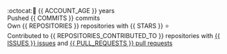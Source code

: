 :octocat::birthday: {{ ACCOUNT_AGE }} years  
Pushed {{ COMMITS }} commits  
Own {{ REPOSITORIES }} repositories with {{ STARS }} :star:  
Contributed to {{ REPOSITORIES_CONTRIBUTED_TO }} repositories with [{{ ISSUES }} issues](https://github.com/issues?q=is%3Aissue+author%3Aeoli3n) and [{{ PULL_REQUESTS }} pull requests](https://github.com/pulls?q=is%3Apr+author%3Aeoli3n+)
